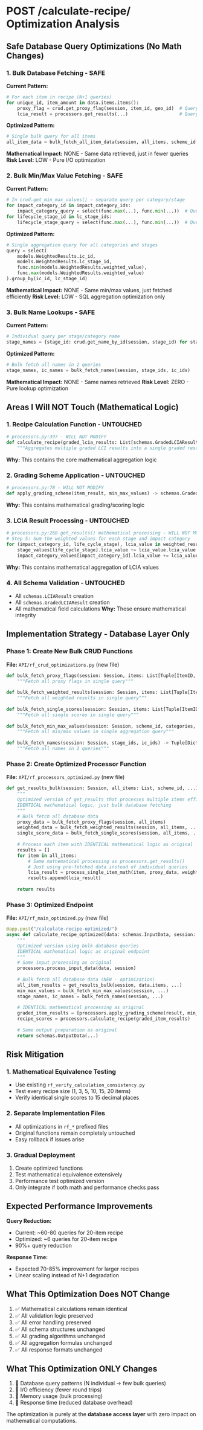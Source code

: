 # POST /calculate-recipe/ Optimization Analysis

## Safe Database Query Optimizations (No Math Changes)

### 1. Bulk Database Fetching - SAFE
**Current Pattern:**
```python
# For each item in recipe (N+1 queries)
for unique_id, item_amount in data.items.items():
    proxy_flag = crud.get_proxy_flag(session, item_id, geo_id)  # Query 1 per item
    lcia_result = processors.get_results(...)                   # Query 2+3 per item
```

**Optimized Pattern:**
```python
# Single bulk query for all items
all_item_data = bulk_fetch_all_item_data(session, all_items, scheme_id, impact_categories, lc_stages)
```

**Mathematical Impact:** NONE - Same data retrieved, just in fewer queries
**Risk Level:** LOW - Pure I/O optimization

### 2. Bulk Min/Max Value Fetching - SAFE
**Current Pattern:**
```python
# In crud.get_min_max_values() - separate query per category/stage
for impact_category_id in impact_category_ids:
    impact_category_query = select(func.max(...), func.min(...))  # Query per category
for lifecycle_stage_id in lc_stage_ids:
    lifecycle_stage_query = select(func.max(...), func.min(...))  # Query per stage
```

**Optimized Pattern:**
```python
# Single aggregation query for all categories and stages
query = select(
    models.WeightedResults.ic_id,
    models.WeightedResults.lc_stage_id,
    func.min(models.WeightedResults.weighted_value),
    func.max(models.WeightedResults.weighted_value)
).group_by(ic_id, lc_stage_id)
```

**Mathematical Impact:** NONE - Same min/max values, just fetched efficiently
**Risk Level:** LOW - SQL aggregation optimization only

### 3. Bulk Name Lookups - SAFE
**Current Pattern:**
```python
# Individual query per stage/category name
stage_names = {stage_id: crud.get_name_by_id(session, stage_id) for stage_id in stage_ids}
```

**Optimized Pattern:**
```python
# Bulk fetch all names in 2 queries
stage_names, ic_names = bulk_fetch_names(session, stage_ids, ic_ids)
```

**Mathematical Impact:** NONE - Same names retrieved
**Risk Level:** ZERO - Pure lookup optimization

## Areas I Will NOT Touch (Mathematical Logic)

### 1. Recipe Calculation Function - UNTOUCHED
```python
# processors.py:397 - WILL NOT MODIFY
def calculate_recipe(graded_lcia_results: List[schemas.GradedLCIAResult]) -> schemas.GradedLCIAResult:
    """Aggregates multiple graded LCI results into a single graded result"""
```
**Why:** This contains the core mathematical aggregation logic

### 2. Grading Scheme Application - UNTOUCHED
```python
# processors.py:78 - WILL NOT MODIFY  
def apply_grading_scheme(item_result, min_max_values) -> schemas.GradedLCIAResult:
```
**Why:** This contains mathematical grading/scoring logic

### 3. LCIA Result Processing - UNTOUCHED
```python
# processors.py:268 get_results() mathematical processing - WILL NOT MODIFY
# Step 5: Sum the weighted values for each stage and impact category
for (impact_category_id, life_cycle_stage), lcia_value in weighted_results.items():
    stage_values[life_cycle_stage].lcia_value += lcia_value.lcia_value
    impact_category_values[impact_category_id].lcia_value += lcia_value.lcia_value
```
**Why:** This contains mathematical aggregation of LCIA values

### 4. All Schema Validation - UNTOUCHED
- All `schemas.LCIAResult` creation
- All `schemas.GradedLCIAResult` creation  
- All mathematical field calculations
**Why:** These ensure mathematical integrity

## Implementation Strategy - Database Layer Only

### Phase 1: Create New Bulk CRUD Functions
**File:** `API/rf_crud_optimizations.py` (new file)
```python
def bulk_fetch_proxy_flags(session: Session, items: List[Tuple[ItemID, GeoID]]) -> Dict:
    """Fetch all proxy flags in single query"""
    
def bulk_fetch_weighted_results(session: Session, items: List[Tuple[ItemID, GeoID]], ...) -> Dict:
    """Fetch all weighted results in single query"""
    
def bulk_fetch_single_scores(session: Session, items: List[Tuple[ItemID, GeoID]], ...) -> Dict:
    """Fetch all single scores in single query"""
    
def bulk_fetch_min_max_values(session: Session, scheme_id, categories, stages) -> MinMaxValues:
    """Fetch all min/max values in single aggregation query"""
    
def bulk_fetch_names(session: Session, stage_ids, ic_ids) -> Tuple[Dict, Dict]:
    """Fetch all names in 2 queries"""
```

### Phase 2: Create Optimized Processor Function
**File:** `API/rf_processors_optimized.py` (new file)
```python
def get_results_bulk(session: Session, all_items: List, scheme_id, ...) -> List[schemas.LCIAResult]:
    """
    Optimized version of get_results that processes multiple items efficiently
    IDENTICAL mathematical logic, just bulk database fetching
    """
    # Bulk fetch all database data
    proxy_data = bulk_fetch_proxy_flags(session, all_items)
    weighted_data = bulk_fetch_weighted_results(session, all_items, ...)
    single_score_data = bulk_fetch_single_scores(session, all_items, ...)
    
    # Process each item with IDENTICAL mathematical logic as original
    results = []
    for item in all_items:
        # Same mathematical processing as processors.get_results()
        # Just using pre-fetched data instead of individual queries
        lcia_result = process_single_item_math(item, proxy_data, weighted_data, single_score_data)
        results.append(lcia_result)
    
    return results
```

### Phase 3: Optimized Endpoint
**File:** `API/rf_main_optimized.py` (new file)
```python
@app.post("/calculate-recipe-optimized/")
async def calculate_recipe_optimized(data: schemas.InputData, session: Session = Depends(...)):
    """
    Optimized version using bulk database queries
    IDENTICAL mathematical logic as original endpoint
    """
    # Same input processing as original
    processors.process_input_data(data, session)
    
    # Bulk fetch all database data (NEW - optimization)
    all_item_results = get_results_bulk(session, data.items, ...)
    min_max_values = bulk_fetch_min_max_values(session, ...)
    stage_names, ic_names = bulk_fetch_names(session, ...)
    
    # IDENTICAL mathematical processing as original
    graded_item_results = [processors.apply_grading_scheme(result, min_max_values) for result in all_item_results]
    recipe_scores = processors.calculate_recipe(graded_item_results)
    
    # Same output preparation as original
    return schemas.OutputData(...)
```

## Risk Mitigation

### 1. Mathematical Equivalence Testing
- Use existing `rf_verify_calculation_consistency.py` 
- Test every recipe size (1, 3, 5, 10, 15, 20 items)
- Verify identical single scores to 15 decimal places

### 2. Separate Implementation Files
- All optimizations in `rf_*` prefixed files
- Original functions remain completely untouched
- Easy rollback if issues arise

### 3. Gradual Deployment
1. Create optimized functions
2. Test mathematical equivalence extensively  
3. Performance test optimized version
4. Only integrate if both math and performance checks pass

## Expected Performance Improvements

**Query Reduction:**
- Current: ~60-80 queries for 20-item recipe
- Optimized: ~6 queries for 20-item recipe
- 90%+ query reduction

**Response Time:**
- Expected 70-85% improvement for larger recipes
- Linear scaling instead of N+1 degradation

## What This Optimization Does NOT Change

1. ✅ Mathematical calculations remain identical
2. ✅ All validation logic preserved  
3. ✅ All error handling preserved
4. ✅ All schema structures unchanged
5. ✅ All grading algorithms unchanged
6. ✅ All aggregation formulas unchanged
7. ✅ All response formats unchanged

## What This Optimization ONLY Changes

1. 🔧 Database query patterns (N individual → few bulk queries)
2. 🔧 I/O efficiency (fewer round trips)
3. 🔧 Memory usage (bulk processing)
4. 🔧 Response time (reduced database overhead)

The optimization is purely at the **database access layer** with zero impact on mathematical computations.